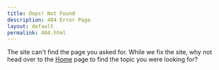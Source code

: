 ```yaml
---
title: Oops! Not Found
description: 404 Error Page
layout: default
permalink: 404.html
---
```


The site can't find the page you asked for. While we fix the site, why not head over to the [Home](/) page to find the topic you were looking for?
